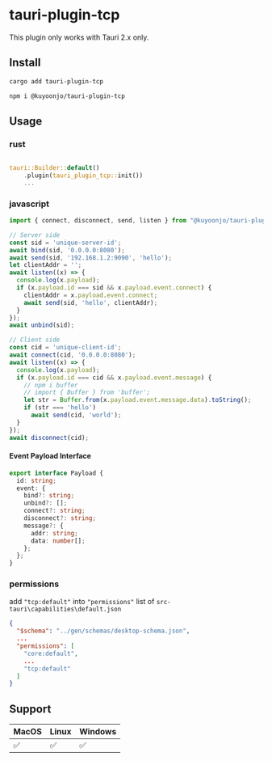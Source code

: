 # tauri-plugin-tcp

This plugin only works with Tauri 2.x only.

## Install

```bash
cargo add tauri-plugin-tcp
```
```bash
npm i @kuyoonjo/tauri-plugin-tcp
```

## Usage

### rust
```rust

tauri::Builder::default()
    .plugin(tauri_plugin_tcp::init())
    ...
```

### javascript
```javascript
import { connect, disconnect, send, listen } from "@kuyoonjo/tauri-plugin-tcp";

// Server side
const sid = 'unique-server-id';
await bind(sid, '0.0.0.0:8080');
await send(sid, '192.168.1.2:9090', 'hello');
let clientAddr = '';
await listen((x) => {
  console.log(x.payload);
  if (x.payload.id === sid && x.payload.event.connect) {
    clientAddr = x.payload.event.connect;
    await send(sid, 'hello', clientAddr);
  }
});
await unbind(sid);

// Client side
const cid = 'unique-client-id';
await connect(cid, '0.0.0.0:8080');
await listen((x) => {
  console.log(x.payload);
  if (x.payload.id === cid && x.payload.event.message) {
    // npm i buffer
    // import { Buffer } from 'buffer';
    let str = Buffer.from(x.payload.event.message.data).toString();
    if (str === 'hello')
      await send(cid, 'world');
  }
});
await disconnect(cid);
```

#### Event Payload Interface
```typescript
export interface Payload {
  id: string;
  event: {
    bind?: string;
    unbind?: [];
    connect?: string;
    disconnect?: string;
    message?: {
      addr: string;
      data: number[];
    };
  };
}
```

### permissions

add `"tcp:default"` into `"permissions"` list of `src-tauri\capabilities\default.json`

```json
{
  "$schema": "../gen/schemas/desktop-schema.json",
  ...
  "permissions": [
    "core:default",
    ...
    "tcp:default"
  ]
}
```

## Support

| MacOS | Linux | Windows |
| ----- | ----- | ------- |
| ✅    | ✅    | ✅      |
